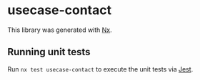 # usecase-contact

This library was generated with [Nx](https://nx.dev).

## Running unit tests

Run `nx test usecase-contact` to execute the unit tests via [Jest](https://jestjs.io).
